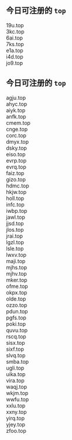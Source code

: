 
## 今日可注册的 `top`
>
19u.top   
3kc.top   
6ai.top   
7ks.top   
e1a.top   
i4d.top   
jo9.top   


## 今日可注册的 `top`
>
agju.top   
ahyc.top   
aiyk.top   
anfk.top   
cmem.top   
cnge.top   
corc.top   
dmyx.top   
dsky.top   
eiso.top   
evrp.top   
evrq.top   
faiz.top   
gizo.top   
hdmc.top   
hkjw.top   
holl.top   
infc.top   
iwbp.top   
jawl.top   
jjsd.top   
jlos.top   
jrai.top   
lgzl.top   
lsle.top   
lwxv.top   
maji.top   
mjhs.top   
mjhv.top   
mker.top   
ofme.top   
okpx.top   
olde.top   
ozzo.top   
pdun.top   
pgfs.top   
poki.top   
quvu.top   
rscq.top   
sisx.top   
sixf.top   
slvq.top   
smba.top   
ugli.top   
uika.top   
vira.top   
waqj.top   
wkjm.top   
wwfu.top   
xxlu.top   
xxny.top   
yirq.top   
yjey.top   
zfoo.top   

